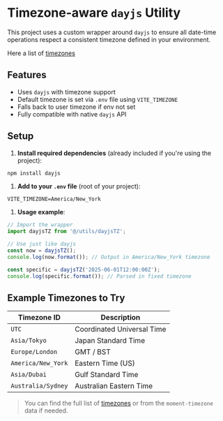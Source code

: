 # Timezone-aware `dayjs` Utility

This project uses a custom wrapper around `dayjs` to ensure all date-time operations respect a consistent timezone defined in your environment.

Here a list of [timezones](../../public/timezones.json)

## Features

- Uses `dayjs` with timezone support
- Default timezone is set via `.env` file using `VITE_TIMEZONE`
- Falls back to user timezone if env not set
- Fully compatible with native `dayjs` API

## Setup

1. **Install required dependencies** (already included if you're using the project):

```bash
npm install dayjs
```

1. **Add to your `.env` file** (root of your project):

```env
VITE_TIMEZONE=America/New_York
```

1. **Usage example**:

```ts
// Import the wrapper
import dayjsTZ from '@/utils/dayjsTZ';

// Use just like dayjs
const now = dayjsTZ();
console.log(now.format()); // Output in America/New_York timezone

const specific = dayjsTZ('2025-06-01T12:00:00Z');
console.log(specific.format()); // Parsed in fixed timezone
```

## Example Timezones to Try

| Timezone ID        | Description                |
| ------------------ | -------------------------- |
| `UTC`              | Coordinated Universal Time |
| `Asia/Tokyo`       | Japan Standard Time        |
| `Europe/London`    | GMT / BST                  |
| `America/New_York` | Eastern Time (US)          |
| `Asia/Dubai`       | Gulf Standard Time         |
| `Australia/Sydney` | Australian Eastern Time    |

> You can find the full list of [timezones](https://en.wikipedia.org/wiki/List_of_tz_database_time_zones) or from the `moment-timezone` data if needed.
